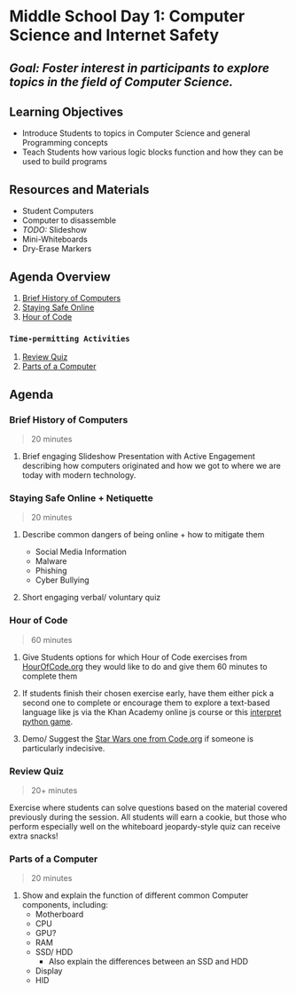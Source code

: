 # Middle School Day 1: Computer Science and Internet Safety

## *Goal: Foster interest in participants to explore topics in the field of Computer Science.*

## Learning Objectives

- Introduce Students to topics in Computer Science and general Programming concepts
- Teach Students how various logic blocks function and how they can be used to build programs

## Resources and Materials

- Student Computers
- Computer to disassemble
- *TODO:* Slideshow
- Mini-Whiteboards
- Dry-Erase Markers

## Agenda Overview

1. [Brief History of Computers](#brief-history-of-computers)
2. [Staying Safe Online](#staying-safe-online--nettiquitte)
4. [Hour of Code](#hour-of-code)

### `Time-permitting Activities`

1. [Review Quiz](#review-quiz)
2. [Parts of a Computer](#parts-of-a-computer)

## Agenda

### Brief History of Computers

> 20 minutes

1. Brief engaging Slideshow Presentation with Active Engagement describing how computers originated and how we got to where we are today with modern technology.

### Staying Safe Online + Netiquette

> 20 minutes

1. Describe common dangers of being online + how to mitigate them
    - Social Media Information
    - Malware
    - Phishing
    - Cyber Bullying

2. Short engaging verbal/ voluntary quiz

### Hour of Code

> 60 minutes

1. Give Students options for which Hour of Code exercises from [HourOfCode.org](https://hourofcode.com/us/learn) they would like to do and give them 60 minutes to complete them

2. If students finish their chosen exercise early, have them either pick a second one to complete or encourage them to explore a text-based language like js via the Khan Academy online js course or this [interpret python game](https://compute-it.toxicode.fr/?hour-of-code&progression=python).

3. Demo/ Suggest the [Star Wars one from Code.org](https://code.org/starwars) if someone is particularly indecisive.

### Review Quiz

> 20+ minutes

Exercise where students can solve questions based on the material covered previously during the session. All students will earn a cookie, but those who perform especially well on the whiteboard jeopardy-style quiz can receive extra snacks!

### Parts of a Computer

> 20 minutes

1. Show and explain the function of different common Computer components, including:
    - Motherboard
    - CPU
    - GPU?
    - RAM
    - SSD/ HDD
        - Also explain the differences between an SSD and HDD
    - Display
    - HID
